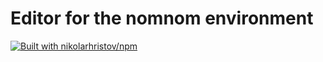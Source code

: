 # Editor for the nomnom environment

[![Built with nikolarhristov/npm](https://raw.githubusercontent.com/nikolarhristov/npm/main/.github/img/favicon-16x16.png)](https://github.com/NikolaRHristov/npm)
